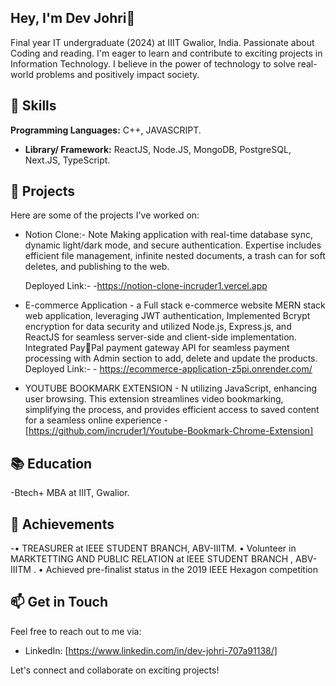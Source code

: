 ## Hey, I'm Dev Johri👋

Final year IT undergraduate (2024) at IIIT Gwalior, India. Passionate about Coding and reading. I'm eager to learn and contribute to exciting projects in Information Technology. I believe in the power of technology to solve real-world problems and positively impact society.

## 🔧 Skills

**Programming Languages:** C++, JAVASCRIPT.
- **Library/ Framework:** ReactJS, Node.JS, MongoDB, PostgreSQL, Next.JS, TypeScript.   


## 🚀 Projects

Here are some of the projects I've worked on:

- Notion Clone:- Note Making application with real-time database sync, dynamic light/dark mode, and secure authentication. Expertise includes efficient file management, infinite nested documents, a trash can for soft deletes, and publishing to the web.

  Deployed Link:- -https://notion-clone-incruder1.vercel.app

-  E-commerce Application - a Full stack e-commerce website MERN stack web
application, leveraging JWT authentication, Implemented Bcrypt encryption for data security and utilized
Node.js, Express.js, and ReactJS for seamless server-side and client-side implementation. Integrated PayPal payment gateway API for seamless payment processing with Admin section to add, delete and update the
products.
Deployed Link:- - https://ecommerce-application-z5pi.onrender.com/

- YOUTUBE BOOKMARK EXTENSION - N utilizing JavaScript, enhancing user browsing. This extension
streamlines video bookmarking, simplifying the process, and provides efficient access to saved content for a
seamless online experience
  -[https://github.com/incruder1/Youtube-Bookmark-Chrome-Extension]
  
## 📚 Education

-Btech+ MBA   at IIIT, Gwalior.


## 🌟 Achievements

-• TREASURER at IEEE STUDENT BRANCH, ABV-IIITM.
• Volunteer in MARKTETTING AND PUBLIC RELATION at IEEE STUDENT BRANCH , ABV-IIITM .
• Achieved pre-finalist status in the 2019 IEEE Hexagon competition

## 📫 Get in Touch

Feel free to reach out to me via:

 
- LinkedIn: [https://www.linkedin.com/in/dev-johri-707a91138/]
 

Let's connect and collaborate on exciting projects!
